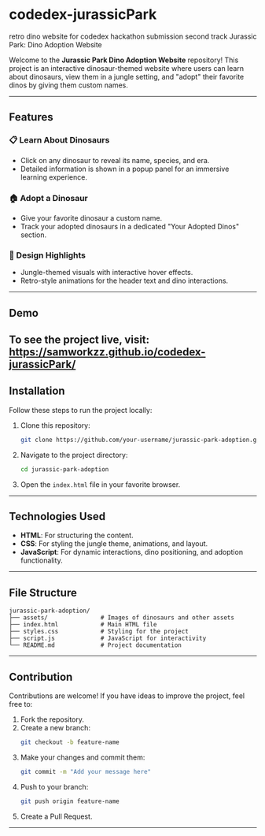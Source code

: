 # codedex-jurassicPark
retro dino website for codedex hackathon submission second track
Jurassic Park: Dino Adoption Website

Welcome to the **Jurassic Park Dino Adoption Website** repository! This project is an interactive dinosaur-themed website where users can learn about dinosaurs, view them in a jungle setting, and "adopt" their favorite dinos by giving them custom names.

---

## Features


### 📋 Learn About Dinosaurs
- Click on any dinosaur to reveal its name, species, and era.
- Detailed information is shown in a popup panel for an immersive learning experience.

### 🏠 Adopt a Dinosaur
- Give your favorite dinosaur a custom name.
- Track your adopted dinosaurs in a dedicated "Your Adopted Dinos" section.

### 🎨 Design Highlights
- Jungle-themed visuals with interactive hover effects.
- Retro-style animations for the header text and dino interactions.

---

## Demo

To see the project live, visit: https://samworkzz.github.io/codedex-jurassicPark/
---

## Installation

Follow these steps to run the project locally:

1. Clone this repository:
   ```bash
   git clone https://github.com/your-username/jurassic-park-adoption.git
   ```

2. Navigate to the project directory:
   ```bash
   cd jurassic-park-adoption
   ```

3. Open the `index.html` file in your favorite browser.

---

## Technologies Used

- **HTML**: For structuring the content.
- **CSS**: For styling the jungle theme, animations, and layout.
- **JavaScript**: For dynamic interactions, dino positioning, and adoption functionality.

---

## File Structure

```
jurassic-park-adoption/
├── assets/               # Images of dinosaurs and other assets
├── index.html            # Main HTML file
├── styles.css            # Styling for the project
├── script.js             # JavaScript for interactivity
└── README.md             # Project documentation
```

---

## Contribution

Contributions are welcome! If you have ideas to improve the project, feel free to:

1. Fork the repository.
2. Create a new branch:
   ```bash
   git checkout -b feature-name
   ```
3. Make your changes and commit them:
   ```bash
   git commit -m "Add your message here"
   ```
4. Push to your branch:
   ```bash
   git push origin feature-name
   ```
5. Create a Pull Request.

---
